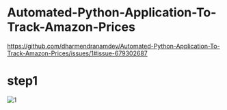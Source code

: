 # Automated-Python-Application-To-Track-Amazon-Prices

https://github.com/dharmendranamdev/Automated-Python-Application-To-Track-Amazon-Prices/issues/1#issue-679302687

# step1
![1](https://user-images.githubusercontent.com/55890281/90277783-d262e500-de83-11ea-94fe-ac3f6e921683.png)
